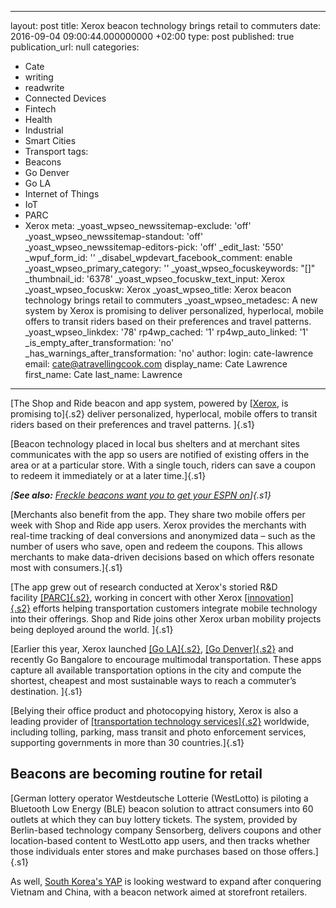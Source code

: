   - --
layout: post
title: Xerox beacon technology brings retail to commuters
date: 2016-09-04 09:00:44.000000000 +02:00
type: post
published: true
publication_url: null
categories:
  - Cate
  - writing
  - readwrite
  - Connected Devices
  - Fintech
  - Health
  - Industrial
  - Smart Cities
  - Transport
tags:
  - Beacons
  - Go Denver
  - Go LA
  - Internet of Things
  - IoT
  - PARC
  - Xerox
meta:
  _yoast_wpseo_newssitemap-exclude: 'off'
  _yoast_wpseo_newssitemap-standout: 'off'
  _yoast_wpseo_newssitemap-editors-pick: 'off'
  _edit_last: '550'
  _wpuf_form_id: ''
  _disabel_wpdevart_facebook_comment: enable
  _yoast_wpseo_primary_category: ''
  _yoast_wpseo_focuskeywords: "[]"
  _thumbnail_id: '6378'
  _yoast_wpseo_focuskw_text_input: Xerox
  _yoast_wpseo_focuskw: Xerox
  _yoast_wpseo_title: Xerox beacon technology brings retail to commuters
  _yoast_wpseo_metadesc: A new system by Xerox is promising to deliver personalized,
    hyperlocal, mobile offers to transit riders based on their preferences and travel
    patterns.
  _yoast_wpseo_linkdex: '78'
  rp4wp_cached: '1'
  rp4wp_auto_linked: '1'
  _is_empty_after_transformation: 'no'
  _has_warnings_after_transformation: 'no'
author:
  login: cate-lawrence
  email: cate@atravellingcook.com
  display_name: Cate Lawrence
  first_name: Cate
  last_name: Lawrence
---
[The Shop and Ride beacon and app system, powered by
[[Xerox](https://www.xerox.com/), is promising to]{.s2} deliver
personalized, hyperlocal, mobile offers to transit riders based on their
preferences and travel patterns. ]{.s1}

[Beacon technology placed in local bus shelters and at merchant sites
communicates with the app so users are notified of existing offers in
the area or at a particular store. With a single touch, riders can save
a coupon to redeem it immediately or at a later time.]{.s1}

*[**See also:** [Freckle beacons want you to get your ESPN
on](https://readwrite.com/2016/07/15/freckle-partners-airkast-dt4/)]{.s1}*

[Merchants also benefit from the app. They share two mobile offers per
week with Shop and Ride app users. Xerox provides the merchants with
real-time tracking of deal conversions and anonymized data – such as the
number of users who save, open and redeem the coupons. This allows
merchants to make data-driven decisions based on which offers resonate
most with consumers.]{.s1}

[The app grew out of research conducted at Xerox's storied R&D
facility [[PARC]{.s2}](http://www.parc.com/), working in concert with
other Xerox
[[innovation]{.s2}](https://www.xerox.com/en-us/innovation) efforts
helping transportation customers integrate mobile technology into their
offerings. Shop and Ride joins other Xerox urban mobility projects being
deployed around the world. ]{.s1}

[Earlier this year, Xerox launched [[Go
LA]{.s2}](https://www.news.xerox.com/news/City-of-LA-introduces-new-Xerox-Go-LA-app),
[[Go
Denver]{.s2}](https://www.news.xerox.com/news/City-of-Denver-introduces-new-Xerox-Go-Denver-app)
and recently Go Bangalore to encourage multimodal transportation. These
apps capture all available transportation options in the city and
compute the shortest, cheapest and most sustainable ways to reach a
commuter’s destination. ]{.s1}

[Belying their office product and photocopying history, Xerox is also a
leading provider of [[transportation technology
services]{.s2}](http://services.xerox.com/transportation-solutions/enus.html) worldwide,
including tolling, parking, mass transit and photo enforcement services,
supporting governments in more than 30 countries.]{.s1}

Beacons are becoming routine for retail
---------------------------------------

[German lottery operator Westdeutsche Lotterie (WestLotto) is piloting a
Bluetooth Low Energy (BLE) beacon solution to attract consumers into 60
outlets at which they can buy lottery tickets. The system, provided by
Berlin-based technology company Sensorberg, delivers coupons and other
location-based content to WestLotto app users, and then tracks whether
those individuals enter stores and make purchases based on those
offers.]{.s1}

As well, [South Korea's
YAP](https://readwrite.com/2016/06/29/yap-looks-take-onpayment-beacons-pt1/)
is looking westward to expand after conquering Vietnam and China, with a
beacon network aimed at storefront retailers.
